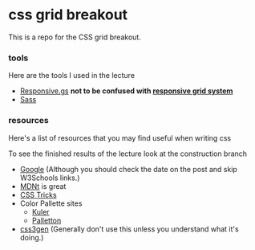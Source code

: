 # css grid breakout
<p>This is a repo for the CSS grid breakout.</p>

### tools

<p> Here are the tools I used in the lecture </p>

 - [Responsive.gs](http://responsive.gs/)
 **not to be confused with [responsive grid system](http://www.responsivegridsystem.com/)**
 - [Sass](http://sass-lang.com/)

### resources

<p>Here's a list of resources that you may find useful when writing css</p>
<p>To see the finished results of the lecture look at the construction branch</p>

- [Google](http://www.google.com) (Although you should check the date on the post and skip W3Schools links.)
- [MDNt](https://developer.mozilla.org/en-US/docs/Web/CSS)  is great
- [CSS Tricks](https://css-tricks.com/)
- Color Pallette sites
  - [Kuler](https://color.adobe.com/create/color-wheel/)
  - [Palletton](
)
- [css3gen](http://css3gen.com/) (Generally don't use this unless you understand what it's doing.)
